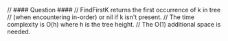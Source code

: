 // #### Question ####
// FindFirstK returns the first occurrence of k in tree
// (when encountering in-order) or nil if k isn't present.
// The time complexity is O(h) where h is the tree height.
// The O(1) additional space is needed.
